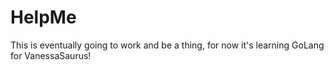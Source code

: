 # HelpMe

This is eventually going to work and be a thing, for now it's learning GoLang for VanessaSaurus!
